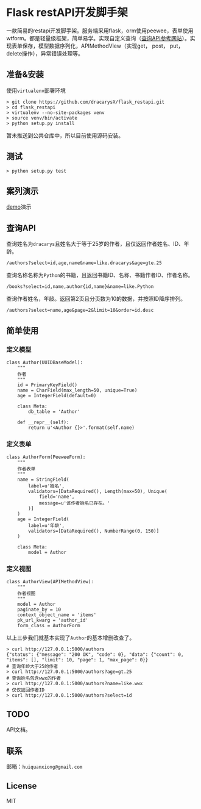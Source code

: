 # Flask restAPI开发脚手架

一款简易的restapi开发脚手架。服务端采用flask，orm使用peewee，表单使用wtform。都是轻量级框架，简单易学。实现自定义查询（[查询API参考网站](http://postgrest.com/api/reading/)）。实现表单保存，模型数据序列化，APIMethodView（实现get， post， put，delete操作），异常错误处理等。

## 准备&安装

使用`virtualenv`部署环境

    > git clone https://github.com/dracarysX/flask_restapi.git
    > cd flask_restapi
    > virtualenv --no-site-packages venv
    > source venv/bin/activate
    > python setup.py install

暂未推送到公共仓库中，所以目前使用源码安装。

## 测试

    > python setup.py test

## 案列演示

[demo](https://github.com/dracarysX/flask_restapi/tree/master/demo/README.md)演示

## 查询API

查询姓名为`dracarys`且姓名大于等于25岁的作者，且仅返回作者姓名、ID、年龄。

    /authors?select=id,age,name&name=like.dracarys&age=gte.25

查询名称名称为`Python`的书籍，且返回书籍ID、名称、书籍作者ID、作者名称。

    /books?select=id,name,author{id,name}&name=like.Python

查询作者姓名，年龄。返回第2页且分页数为10的数据，并按照ID降序排列。

    /authors?select=name,age&page=2&limit=10&order=id.desc

## 简单使用

### 定义模型
	
	class Author(UUIDBaseModel):
		"""
		作者
		"""
		id = PrimaryKeyField()
		name = CharField(max_length=50, unique=True)
		age = IntegerField(default=0)
		
		class Meta:
		    db_table = 'Author'
		
		def __repr__(self):
		    return u'<Author {}>'.format(self.name)

### 定义表单
	
	class AuthorForm(PeeweeForm):
		"""
		作者表单
		"""
		name = StringField(
		    label=u'姓名',
		    validators=[DataRequired(), Length(max=50), Unique(
		        field='name',
		        message=u'该作者姓名已存在。'
		    )]
		)
		age = IntegerField(
		    label=u'年龄',
		    validators=[DataRequired(), NumberRange(0, 150)]
		)
		
		class Meta:
		    model = Author

### 定义视图
	
	class AuthorView(APIMethodView):
		"""
		作者视图
		"""
		model = Author
		paginate_by = 10
		context_object_name = 'items'
		pk_url_kwarg = 'author_id'
		form_class = AuthorForm

以上三步我们就基本实现了`Author`的基本增删改查了。

    > curl http://127.0.0.1:5000/authors
    {"status": {"message": "200 OK", "code": 0}, "data": {"count": 0, "items": [], "limit": 10, "page": 1, "max_page": 0}}
    # 查询年龄大于25的作者
    > curl http://127.0.0.1:5000/authors?age=gt.25
    # 查询姓名包含wwx的作者
    > curl http://127.0.0.1:5000/authors?name=like.wwx
    # 仅仅返回作者ID
    > curl http://127.0.0.1:5000/authors?select=id


## TODO

API文档。

## 联系

邮箱：`huiquanxiong@gmail.com`

## License

MIT
